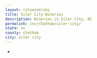 ```yaml
---
layout: citywineries
title: Siler City Wineries
description: Wineries in Siler City, NC
permalink: /nc/chatham/siler-city/
state: nc
county: chatham
city: siler city
---
```

-
